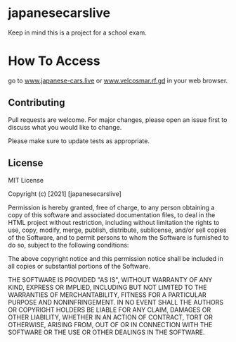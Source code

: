 # japanesecarslive

Keep in mind this is a project for a school exam.

# How To Access

go to www.japanese-cars.live or www.velcosmar.rf.gd in your web browser.

## Contributing
Pull requests are welcome. For major changes, please open an issue first to discuss what you would like to change.

Please make sure to update tests as appropriate.

## License

MIT License

Copyright (c) [2021] [japanesecarslive]

Permission is hereby granted, free of charge, to any person obtaining a copy
of this software and associated documentation files, to deal
in the HTML project without restriction, including without limitation the rights
to use, copy, modify, merge, publish, distribute, sublicense, and/or sell
copies of the Software, and to permit persons to whom the Software is
furnished to do so, subject to the following conditions:

The above copyright notice and this permission notice shall be included in all
copies or substantial portions of the Software.

THE SOFTWARE IS PROVIDED "AS IS", WITHOUT WARRANTY OF ANY KIND, EXPRESS OR
IMPLIED, INCLUDING BUT NOT LIMITED TO THE WARRANTIES OF MERCHANTABILITY,
FITNESS FOR A PARTICULAR PURPOSE AND NONINFRINGEMENT. IN NO EVENT SHALL THE
AUTHORS OR COPYRIGHT HOLDERS BE LIABLE FOR ANY CLAIM, DAMAGES OR OTHER
LIABILITY, WHETHER IN AN ACTION OF CONTRACT, TORT OR OTHERWISE, ARISING FROM,
OUT OF OR IN CONNECTION WITH THE SOFTWARE OR THE USE OR OTHER DEALINGS IN THE
SOFTWARE.
